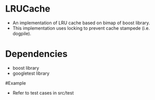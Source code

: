 # LRUCache
- An implementation of LRU cache based on bimap of boost library.
- This implementation uses locking to prevent cache stampede (i.e. dogpile).

# Dependencies
- boost library
- googletest library

#Example
- Refer to test cases in src/test

